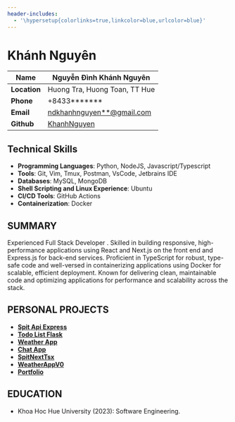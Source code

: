 ```yaml
---
header-includes:
  - '\hypersetup{colorlinks=true,linkcolor=blue,urlcolor=blue}'
---
```


# Khánh Nguyên

| **Name**     | Nguyễn Đình Khánh Nguyên                       |
| ------------ | ---------------------------------------------- |
| **Location** | Huong Tra, Huong Toan, TT Hue                  |
| **Phone**    | +8433**\*\*\***                                |
| **Email**    | <ndkhanhnguyen**@gmail.com>                    |
| **Github**   | [KhanhNguyen](https://github.com/KNguyen-1411) |

## Technical Skills

- **Programming Languages**: Python, NodeJS, Javascript/Typescript
- **Tools**: Git, Vim, Tmux, Postman, VsCode, Jetbrains IDE
- **Databases**: MySQL, MongoDB
- **Shell Scripting and Linux Experience**: Ubuntu
- **CI/CD Tools**: GitHub Actions
- **Containerization**: Docker

## SUMMARY

Experienced Full Stack Developer . Skilled in building responsive, high-performance applications using React and Next.js on the front end and Express.js for back-end services. Proficient in TypeScript for robust, type-safe code and well-versed in containerizing applications using Docker for scalable, efficient deployment. Known for delivering clean, maintainable code and optimizing applications for performance and scalability across the stack.

## PERSONAL PROJECTS

- [**Spit Api Express**](https://github.com/KNguyen-1411/spit_api_express)
- [**Todo List Flask**](https://github.com/KNguyen-1411/TodoList_Flask)
- [**Weather App**](https://github.com/KNguyen-1411/weather-app)
- [**Chat App**](https://github.com/KNguyen-1411/Chat-App)
- [**SpitNextTsx**](https://github.com/KNguyen-1411/SpitNextTsx)
- [**WeatherAppV0**](https://github.com/KNguyen-1411/weatherapp)
- [**Portfolio**](https://github.com/KNguyen-1411/portfilio)

## EDUCATION

- Khoa Hoc Hue University (2023): Software Engineering.
